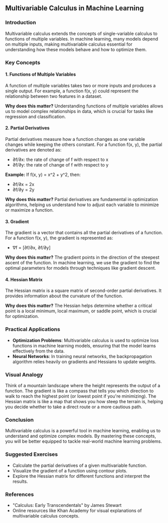 ## Multivariable Calculus in Machine Learning

### Introduction
Multivariable calculus extends the concepts of single-variable calculus to functions of multiple variables. In machine learning, many models depend on multiple inputs, making multivariable calculus essential for understanding how these models behave and how to optimize them.

### Key Concepts

#### 1. Functions of Multiple Variables
A function of multiple variables takes two or more inputs and produces a single output. For example, a function f(x, y) could represent the relationship between two features in a dataset.

**Why does this matter?**
Understanding functions of multiple variables allows us to model complex relationships in data, which is crucial for tasks like regression and classification.

#### 2. Partial Derivatives
Partial derivatives measure how a function changes as one variable changes while keeping the others constant. For a function f(x, y), the partial derivatives are denoted as:
- ∂f/∂x: the rate of change of f with respect to x
- ∂f/∂y: the rate of change of f with respect to y

**Example:**
If f(x, y) = x^2 + y^2, then:
- ∂f/∂x = 2x
- ∂f/∂y = 2y

**Why does this matter?**
Partial derivatives are fundamental in optimization algorithms, helping us understand how to adjust each variable to minimize or maximize a function.

#### 3. Gradient
The gradient is a vector that contains all the partial derivatives of a function. For a function f(x, y), the gradient is represented as:
- ∇f = [∂f/∂x, ∂f/∂y]

**Why does this matter?**
The gradient points in the direction of the steepest ascent of the function. In machine learning, we use the gradient to find the optimal parameters for models through techniques like gradient descent.

#### 4. Hessian Matrix
The Hessian matrix is a square matrix of second-order partial derivatives. It provides information about the curvature of the function.

**Why does this matter?**
The Hessian helps determine whether a critical point is a local minimum, local maximum, or saddle point, which is crucial for optimization.

### Practical Applications
- **Optimization Problems**: Multivariable calculus is used to optimize loss functions in machine learning models, ensuring that the model learns effectively from the data.
- **Neural Networks**: In training neural networks, the backpropagation algorithm relies heavily on gradients and Hessians to update weights.

### Visual Analogy
Think of a mountain landscape where the height represents the output of a function. The gradient is like a compass that tells you which direction to walk to reach the highest point (or lowest point if you're minimizing). The Hessian matrix is like a map that shows you how steep the terrain is, helping you decide whether to take a direct route or a more cautious path.

### Conclusion
Multivariable calculus is a powerful tool in machine learning, enabling us to understand and optimize complex models. By mastering these concepts, you will be better equipped to tackle real-world machine learning problems.

### Suggested Exercises
- Calculate the partial derivatives of a given multivariable function.
- Visualize the gradient of a function using contour plots.
- Explore the Hessian matrix for different functions and interpret the results.

### References
- "Calculus: Early Transcendentals" by James Stewart
- Online resources like Khan Academy for visual explanations of multivariable calculus concepts.